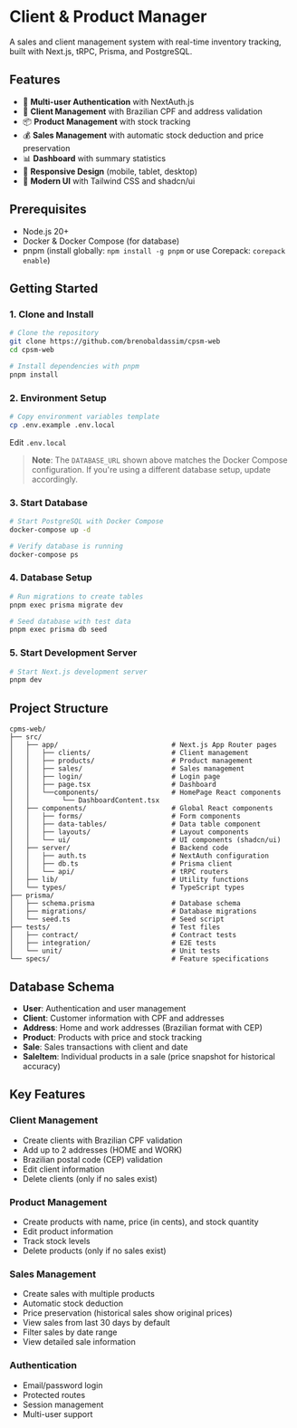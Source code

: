 # Client & Product Manager

A sales and client management system with real-time inventory tracking, built with Next.js, tRPC, Prisma, and PostgreSQL.

## Features

- 🔐 **Multi-user Authentication** with NextAuth.js
- 👥 **Client Management** with Brazilian CPF and address validation
- 📦 **Product Management** with stock tracking
- 💰 **Sales Management** with automatic stock deduction and price preservation
- 📊 **Dashboard** with summary statistics
- 📱 **Responsive Design** (mobile, tablet, desktop)
- 🎨 **Modern UI** with Tailwind CSS and shadcn/ui

## Prerequisites

- Node.js 20+ 
- Docker & Docker Compose (for database)
- pnpm (install globally: `npm install -g pnpm` or use Corepack: `corepack enable`)

## Getting Started

### 1. Clone and Install

```bash
# Clone the repository
git clone https://github.com/brenobaldassim/cpsm-web
cd cpsm-web

# Install dependencies with pnpm
pnpm install
```

### 2. Environment Setup

```bash
# Copy environment variables template
cp .env.example .env.local
```

Edit `.env.local`


> **Note**: The `DATABASE_URL` shown above matches the Docker Compose configuration. If you're using a different database setup, update accordingly.

### 3. Start Database

```bash
# Start PostgreSQL with Docker Compose
docker-compose up -d

# Verify database is running
docker-compose ps
```

### 4. Database Setup

```bash
# Run migrations to create tables
pnpm exec prisma migrate dev

# Seed database with test data
pnpm exec prisma db seed
```

### 5. Start Development Server

```bash
# Start Next.js development server
pnpm dev

```

## Project Structure

```
cpms-web/                 
├── src/
│   ├── app/                            # Next.js App Router pages
│   │   ├── clients/                    # Client management
│   │   ├── products/                   # Product management
│   │   ├── sales/                      # Sales management
│   │   ├── login/                      # Login page
│   │   ├── page.tsx                    # Dashboard
│   │   └──components/                  # HomePage React components
│   │        └── DashboardContent.tsx
│   ├── components/                     # Global React components
│   │   ├── forms/                      # Form components
│   │   ├── data-tables/                # Data table component
│   │   ├── layouts/                    # Layout components
│   │   └── ui/                         # UI components (shadcn/ui)
│   ├── server/                         # Backend code
│   │   ├── auth.ts                     # NextAuth configuration
│   │   ├── db.ts                       # Prisma client
│   │   └── api/                        # tRPC routers
│   ├── lib/                            # Utility functions
│   └── types/                          # TypeScript types
├── prisma/
│   ├── schema.prisma                   # Database schema
│   ├── migrations/                     # Database migrations
│   └── seed.ts                         # Seed script
├── tests/                              # Test files
│   ├── contract/                       # Contract tests
│   ├── integration/                    # E2E tests
│   └── unit/                           # Unit tests
└── specs/                              # Feature specifications
```

## Database Schema

- **User**: Authentication and user management
- **Client**: Customer information with CPF and addresses
- **Address**: Home and work addresses (Brazilian format with CEP)
- **Product**: Products with price and stock tracking
- **Sale**: Sales transactions with client and date
- **SaleItem**: Individual products in a sale (price snapshot for historical accuracy)

## Key Features

### Client Management
- Create clients with Brazilian CPF validation
- Add up to 2 addresses (HOME and WORK)
- Brazilian postal code (CEP) validation
- Edit client information
- Delete clients (only if no sales exist)

### Product Management
- Create products with name, price (in cents), and stock quantity
- Edit product information
- Track stock levels
- Delete products (only if no sales exist)

### Sales Management
- Create sales with multiple products
- Automatic stock deduction
- Price preservation (historical sales show original prices)
- View sales from last 30 days by default
- Filter sales by date range
- View detailed sale information

### Authentication
- Email/password login
- Protected routes
- Session management
- Multi-user support

